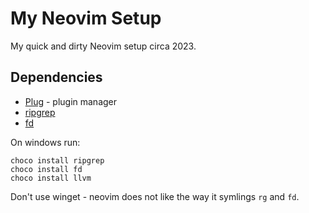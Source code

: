 # My Neovim Setup

My quick and dirty Neovim setup circa 2023.

## Dependencies

- [Plug](https://github.com/junegunn/vim-plug) - plugin manager
- [ripgrep](https://github.com/BurntSushi/ripgrep)
- [fd](https://github.com/sharkdp/fd)

On windows run:

    choco install ripgrep
    choco install fd
    choco install llvm

Don't use winget - neovim does not like the way it symlings `rg` and `fd`.
